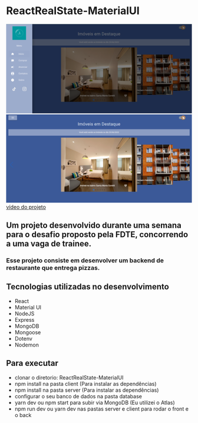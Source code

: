# ReactRealState-MaterialUI

![foto do projeto rodando](https://github.com/AlexandreNoguez/only-assets/blob/main/ReactRealState/dark-menu.png?raw=true)
![foto do projeto rodando](https://github.com/AlexandreNoguez/only-assets/blob/main/ReactRealState/dark-theme.png?raw=true)
[vídeo do projeto](https://www.youtube.com/watch?v=FKfGfLsfz8E)
## Um projeto desenvolvido durante uma semana para o desafio proposto pela FDTE, concorrendo a uma vaga de trainee.
### Esse projeto consiste em desenvolver um backend de restaurante que entrega pizzas.

## Tecnologias utilizadas no desenvolvimento
* React
* Material UI
* NodeJS
* Express
* MongoDB
* Mongoose 
* Dotenv
* Nodemon

## Para executar
* clonar o diretorio: ReactRealState-MaterialUI
* npm install na pasta client (Para instalar as dependências)
* npm install na pasta server (Para instalar as dependências)
* configurar o seu banco de dados na pasta database
* yarn dev ou npm start para subir via MongoDB (Eu utilizei o Atlas)
* npm run dev ou yarn dev nas pastas server e client para rodar o front e o back
